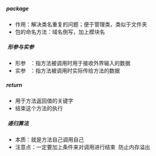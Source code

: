 
#####  package
- 作用：解决类名重复的问题；便于管理类，类似于文件夹
- 包的命名方法：域名倒写，加上模块名

#####  形参与实参
- 形参   ：指方法被调用时用于接收外界输入的数据
- 实参   ：指方法被调用时实际传给方法的数据

#####  return 
- 用于方法返回值的关键字
- 结束这个方法的执行


#####  递归算法
- 本质：就是方法自己调用自己
- 注意点：一定要加上条件来对调用进行结束  防止内存溢出   
